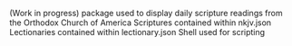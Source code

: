 (Work in progress) package used to display daily scripture readings from the Orthodox Church of America
Scriptures contained within nkjv.json
Lectionaries contained within lectionary.json
Shell used for scripting

